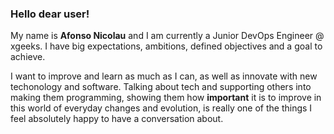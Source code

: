 ### Hello dear user!

My name is __Afonso Nicolau__ and I am currently a Junior DevOps Engineer @ xgeeks. I have big expectations, ambitions, defined objectives and a goal to achieve.

I want to improve and learn as much as I can, as well as innovate with new techonology and software.
Talking about tech and supporting others into making them programming, showing them how __important__ it is to improve in this world of everyday changes and evolution, is really one of the things I feel absolutely happy to have a conversation about.

<!--
**afonsonicolau/afonsonicolau** is a ✨ _special_ ✨ repository because its `README.md` (this file) appears on your GitHub profile.

Here are some ideas to get you started:

- 🔭 I’m currently working on ...
- 🌱 I’m currently learning ...
- 👯 I’m looking to collaborate on ...
- 🤔 I’m looking for help with ...
- 💬 Ask me about ...
- 📫 How to reach me: ...
- 😄 Pronouns: ...
- ⚡ Fun fact: ...
-->
